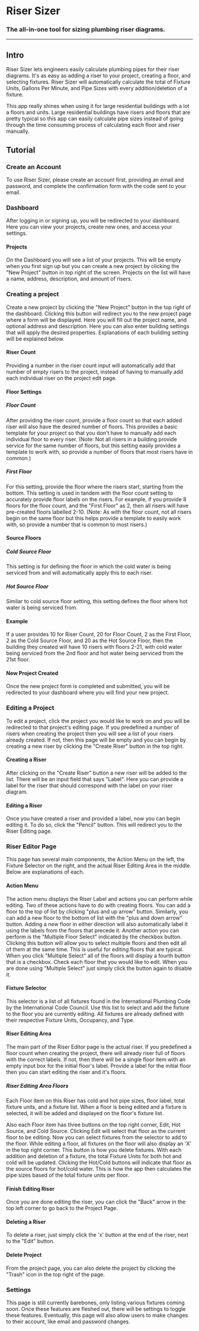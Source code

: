 # Riser Sizer
### The all-in-one tool for sizing plumbing riser diagrams.
---

## Intro
Riser Sizer lets engineers easily calculate plumbing pipes for their riser diagrams. It's as easy as adding a riser to your project, creating a floor, and selecting fixtures. Riser Sizer will automatically calculate the total of Fixture Units, Gallons Per Minute, and Pipe Sizes with every addition/deletion of a fixture.

This app really shines when using it for large residential buildings with a lot a floors and units. Large residential buildings have risers and floors that are pretty typical so this app can easily calculate pipe sizes instead of going through the time consuming process of calculating each floor and riser manually.

## Tutorial

### Create an Account 
To use Riser Sizer, please create an account first, providing an email and password, and complete the confirmation form with the code sent to your email.


### Dashboard 
After logging in or signing up, you will be redirected to your dashboard. Here you can view your projects, create new ones, and access your settings.

#### Projects
On the Dashboard you will see a list of your projects. This will be empty when you first sign up but you can create a new project by clicking the "New Project" button in top right of the screen. Projects on the list will have a name, address, description, and amount of risers.

### Creating a project
Create a new project by clicking the "New Project" button in the top right of the dashboard. Clicking this button will redirect you to the new project page where a form will be displayed. Here you will fill out the project name, and optional address and description. Here you can also enter building settings that will apply the desired properties. Explanations of each building setting will be explained below.

#### Riser Count
Providing a number in the riser count input will automatically add that number of empty risers to the project, instead of having to manually add each individual riser on the project edit page.

#### Floor Settings

##### Floor Count
After providing the riser count, provide a floor count so that each added riser will also have the desired number of floors. This provides a basic template for your project so that you don't have to manually add each individual floor to every riser. (Note: Not all risers in a building provide service for the same number of floors, but this setting easily provides a template to work with, so provide a number of floors that most risers have in common.)

##### First Floor
For this setting, provide the floor where the risers start, starting from the bottom. This setting is used in tandem with the floor count setting to accurately provide floor labels on the risers. For example, if you provide 8 floors for the floor count, and the "First Floor" as 2, then all risers will have pre-created floors labelled 2-10. (Note: As with the floor count, not all risers begin on the same floor but this helps provide a template to easily work with, so provide a number that is common to most risers.)

#### Source Floors

##### Cold Source Floor
This setting is for defining the floor in which the cold water is being serviced from and will automatically apply this to each riser.

##### Hot Source Floor
Similar to cold source floor setting, this setting defines the floor where hot water is being serviced from.

#### Example
If a user provides 10 for Riser Count, 20 for Floor Count, 2 as the First Floor, 2 as the Cold Source Floor, and 20 as the Hot Source Floor, then the building they created will have 10 risers with floors 2-21, with cold water being serviced from the 2nd floor and hot water being serviced from the 21st floor.

#### New Project Created
Once the new project form is completed and submitted, you will be redirected to your dashboard where you will find your new project.

### Editing a Project
To edit a project, click the project you would like to work on and you will be redirected to that project's editing page. If you predefined a number of risers when creating the project then you will see a list of your risers already created. If not, then this page will be empty and you can begin by creating a new riser by clicking the "Create Riser" button in the top right. 

#### Creating a Riser
After clicking on the "Create Riser" button a new riser will be added to the list. There will be an input field that says "Label". Here you can provide a label for the riser that should correspond with the label on your riser diagram.

#### Editing a Riser
Once you have created a riser and provided a label, now you can begin editing it. To do so, click the "Pencil" button. This will redirect you to the Riser Editing page.

### Riser Editor Page
This page has several main components, the Action Menu on the left, the Fixture Selector on the right, and the actual Riser Editing Area in the middle. Below are explanations of each.

#### Action Menu
The action menu displays the Riser Label and actions you can perform while editing. Two of these actions have to do with creating floors. You can add a floor to the top of list by clicking "plus and up arrow" button. Similarly, you can add a new floor to the bottom of list with the "plus and down arrow" button. Adding a new floor in either direction will also automatically label it using the labels from the floors that precede it. Another action you can perform is the "Multiple Floor Select" indicated by the checkbox button. Clicking this button will allow you to select multiple floors and then edit all of them at the same time. This is useful for editing floors that are typical. When you click "Multiple Select" all of the floors will display a fourth button that is a checkbox. Check each floor that you would like to edit. When you are done using "Multiple Select" just simply click the button again to disable it.

#### Fixture Selector
This selector is a list of all fixtures found in the International Plumbing Code by the International Code Council. Use this list to select and add the fixture to the floor you are currently editing. All fixtures are already defined with their respective Fixture Units, Occupancy, and Type. 

#### Riser Editing Area
The main part of the Riser Editor page is the actual riser. If you predefined a floor count when creating the project, there will already riser full of floors with the correct labels. If not, then there will be a single floor item with an empty input box for the initial floor's label. Provide a label for the initial floor then you can start editing the riser and it's floors.

##### Riser Editing Area Floors
Each Floor item on this Riser has cold and hot pipe sizes, floor label, total fixture units, and a fixture list. When a floor is being edited and a fixture is selected, it will be added and displayed on the floor's fixture list. 

Also each Floor item has three buttons on the top right corner, Edit, Hot Source, and Cold Source. Clicking Edit will select that floor as the current floor to be editing. Now you can select fixtures from the selector to add to the floor. While editing a floor, all fixtures on the floor will also display an 'X' in the top right corner. This button is how you delete fixtures. With each addition and deletion of a fixture, the total Fixture Units for both hot and cold will be updated. Clicking the Hot/Cold buttons will indicate that floor as the source floors for hot/cold water. This is how the app then calculates the pipe sizes based of the total fixture units per floor.

#### Finish Editing Riser
Once you are done editing the riser, you can click the "Back" arrow in the top left corner to go back to the Project Page.

#### Deleting a Riser
To delete a riser, just simply click the 'x' button at the end of the riser, next to the "Edit" button.

#### Delete Project
From the project page, you can also delete the project by clicking the "Trash" icon in the top right of the page.


### Settings
This page is still currently barebones, only listing various fixtures coming soon. Once these features are fleshed out, there will be settings to toggle these features. Eventually, this page will also allow users to make changes to their account, like email and password changes.
